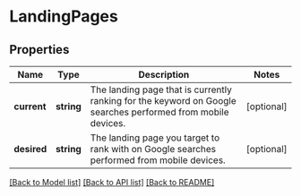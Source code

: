 # LandingPages

## Properties
Name | Type | Description | Notes
------------ | ------------- | ------------- | -------------
**current** | **string** | The landing page that is currently ranking for the keyword on Google searches performed from mobile devices. | [optional] 
**desired** | **string** | The landing page you target to rank with on Google searches performed from mobile devices. | [optional] 

[[Back to Model list]](../../README.md#documentation-for-models) [[Back to API list]](../../README.md#documentation-for-api-endpoints) [[Back to README]](../../README.md)

